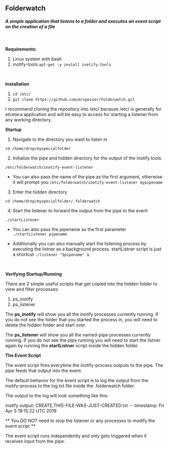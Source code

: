 ## Folderwatch

##### A simple application that listens to a folder and executes an event script on the creation of a file
<br />

**Requirements:**
1. Linux system with bash
2. inotify-tools
```apt-get -y install inotify-tools```
<br />

**Installation**
1. ```cd /etc/```
2. ```git clone https://github.com/mrspeiser/folderwatch.git```

I recommend cloning the repository into /etc/ because /etc/ is generally for etcetera application and will be easy to access for starting a listener from any working directory.
<br />

**Startup**

1. Navigate to the directory you want to listen in

  ```cd /home/drop/myspecialfolder```

2. Initialize the pipe and hidden directory for the output of the inotify tools:
  
```/etc/folderwatch/inotify-event-listener```
   - You can also pass the name of the pipe as the first argument, otherwise it will prompt you 
```/etc/folderwatch/inotify-event-listener mypipename```

3. Enter the hidden directory 
  
```cd /home/drop/myspecialfolder/.folderwatch```

4. Start the listener to forward the output from the pipe to the event
  
```./startListener```
  
   - You can also pass the pipename as the first parameter  
```./startListener pipename```
  
   - Additionally you can also manually start the listening process by executing the listner as a background process. startListner script is just a shortcut 
```./listener "$pipename" &```
<br />

**Verifying Startup/Running**

There are 2 simple useful scripts that get copied into the hidden folder to view and filter processes:
1. ps_inotify
2. ps_listener

The **ps_inotify** will show you all the inotify processes currently running. If you do not see the folder that you started the process in, you will need to delete the hidden folder and start over.

The **ps_listener** will show you all the named-pipe processes currently running. If you do not see the pipe running you will need to start the listner again by running the **startListner** script inside the hidden folder.
<br />

**The Event Script**

The event script fires everytime the inotify-process outputs to the pipe. The pipe feeds that output into the event.

The default behavior for the event script is to log the output from the inotify-process to the log.txt file inside the .folderwatch folder.

The output to the log will look something like this:  

inotify output: CREATE,THIS-FILE-WAS-JUST-CREATED.txt    --    timestamp: Fri Apr  5 19:15:22 UTC 2019

** You _DO NOT_ need to stop the listener or any processes to modify the event script **

The event script runs independently and only gets triggered when it receives input from the pipe.

